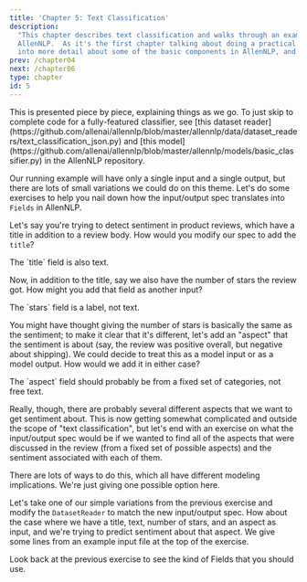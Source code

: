 ```yaml
---
title: 'Chapter 5: Text Classification'
description:
  "This chapter describes text classification and walks through an example of how to do it with
  AllenNLP.  As it's the first chapter talking about doing a practical task with AllenNLP, it goes
  into more detail about some of the basic components in AllenNLP, and how NLP works in general."
prev: /chapter04
next: /chapter06
type: chapter
id: 5
---
```


<intro>
This is presented piece by piece, explaining things as we go.  To just skip to complete code for a
fully-featured classifier, see [this dataset
reader](https://github.com/allenai/allennlp/blob/master/allennlp/data/dataset_readers/text_classification_json.py)
and [this
model](https://github.com/allenai/allennlp/blob/master/allennlp/models/basic_classifier.py) in the
AllenNLP repository.
</intro>

<exercise id="1" title="What is Text Classification?" type="slides">

<slides source="chapter05/01_what_is_text_classification" />

</exercise>




<exercise id="2" title="Varying the input/output spec">

Our running example will have only a single input and a single output, but there are lots of small
variations we could do on this theme.  Let's do some exercises to help you nail down how the
input/output spec translates into `Fields` in AllenNLP.

Let's say you're trying to detect sentiment in product reviews, which have a title in addition to a
review body.  How would you modify our spec to add the `title`?

<codeblock id="chapter05/input_output/add_title" executable="false">
The `title` field is also text.
</codeblock>

Now, in addition to the title, say we also have the number of stars the review got.  How might you
add that field as another input?

<codeblock id="chapter05/input_output/add_stars" executable="false">
The `stars` field is a label, not text.
</codeblock>

You might have thought giving the number of stars is basically the same as the sentiment; to make
it clear that it's different, let's add an "aspect" that the sentiment is about (say, the review
was positive overall, but negative about shipping).  We could decide to treat this as a model input
or as a model output.  How would we add it in either case?

<codeblock id="chapter05/input_output/add_aspect" executable="false">
The `aspect` field should probably be from a fixed set of categories, not free text.
</codeblock>

Really, though, there are probably several different aspects that we want to get sentiment about.
This is now getting somewhat complicated and outside the scope of "text classification", but let's
end with an exercise on what the input/output spec would be if we wanted to find all of the aspects
that were discussed in the review (from a fixed set of possible aspects) and the sentiment
associated with each of them.

<codeblock id="chapter05/input_output/add_list" executable="false">
There are lots of ways to do this, which all have different modeling implications. We're just
giving one possible option here.
</codeblock>

</exercise>



<exercise id="3" title="Reading Data" type="slides">

<slides source="chapter05/03_reading_data" />

</exercise>




<exercise id="4" title="Varying the input/output spec - modifying the DatasetReader">

Let's take one of our simple variations from the previous exercise and modify the `DatasetReader`
to match the new input/output spec.  How about the case where we have a title, text, number of
stars, and an aspect as input, and we're trying to predict sentiment about that aspect.  We give
some lines from an example input file at the top of the exercise.

<codeblock id="chapter05/input_output_reader/add_fields">
Look back at the previous exercise to see the kind of Fields that you should use.
</codeblock>

</exercise>



<exercise id="5" title="Designing a model" type="slides">

<slides source="chapter05/05_designing_a_model" />

</exercise>



<exercise id="6" title="Implementing the model - the constructor" type="slides">

<slides source="chapter05/06_model_constructor" />

</exercise>



<exercise id="7" title="Implementing the model - the forward method" type="slides">

<slides source="chapter05/07_model_forward" />

</exercise>

